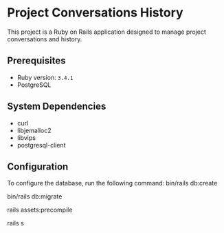 # Project Conversations History

This project is a Ruby on Rails application designed to manage project conversations and history.

## Prerequisites

- Ruby version: `3.4.1`
- PostgreSQL

## System Dependencies

- curl
- libjemalloc2
- libvips
- postgresql-client

## Configuration

To configure the database, run the following command:
bin/rails db:create

bin/rails db:migrate

rails assets:precompile

rails s